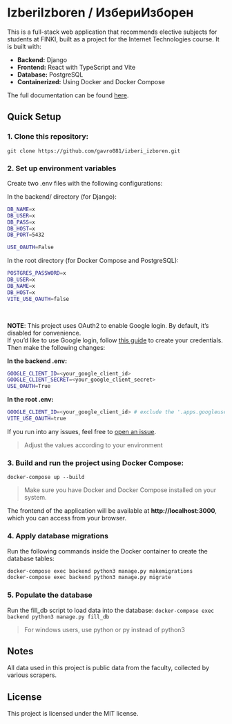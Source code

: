 # IzberiIzboren / ИзбериИзборен

This is a full-stack web application that recommends elective subjects for students at FINKI, built as a project for the Internet Technologies course. It is built with:

- **Backend:** Django
- **Frontend:** React with TypeScript and Vite
- **Database:** PostgreSQL
- **Containerized:** Using Docker and Docker Compose

The full documentation can be found [here](https://develop.finki.ukim.mk/projects/izberi_izboren).

## Quick Setup

### 1. Clone this repository:

`git clone https://github.com/gavro081/izberi_izboren.git`

### 2. Set up environment variables

Create two .env files with the following configurations:

In the backend/ directory (for Django):

```bash
DB_NAME=x
DB_USER=x
DB_PASS=x
DB_HOST=x
DB_PORT=5432

USE_OAUTH=False
```

In the root directory (for Docker Compose and PostgreSQL):

```bash
POSTGRES_PASSWORD=x
DB_USER=x
DB_NAME=x
DB_HOST=x
VITE_USE_OAUTH=false
```
</br>


**NOTE**: This project uses OAuth2 to enable Google login. By default, it’s disabled for convenience.  
If you’d like to use Google login, follow [this guide](https://support.google.com/googleapi/answer/6158849?hl=en) to create your credentials. Then make the following changes:

**In the backend .env:**

```bash
GOOGLE_CLIENT_ID=<your_google_client_id>
GOOGLE_CLIENT_SECRET=<your_google_client_secret>
USE_OAUTH=True
```
**In the root .env:**

```bash
GOOGLE_CLIENT_ID=<your_google_client_id> # exclude the '.apps.googleusercontent.com' part
VITE_USE_OAUTH=true
```

If you run into any issues, feel free to [open an issue](https://github.com/gavro081/izberi_izboren/issues).

> Adjust the values according to your environment

### 3. Build and run the project using Docker Compose:

`docker-compose up --build`

> Make sure you have Docker and Docker Compose installed on your system.

The frontend of the application will be available at **http://localhost:3000**, which you can access from your browser.

### 4. Apply database migrations

Run the following commands inside the Docker container to create the database tables:

```bash
docker-compose exec backend python3 manage.py makemigrations
docker-compose exec backend python3 manage.py migrate
```

### 5. Populate the database

Run the fill_db script to load data into the database:
`docker-compose exec backend python3 manage.py fill_db`

> For windows users, use python or py instead of python3

## Notes

All data used in this project is public data from the faculty, collected by various scrapers.

## License

This project is licensed under the MIT license.
